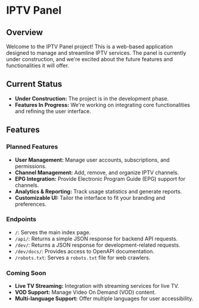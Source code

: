 # IPTV Panel

## Overview

Welcome to the IPTV Panel project! This is a web-based application designed to manage and streamline IPTV services. The panel is currently under construction, and we're excited about the future features and functionalities it will offer. 

## Current Status

- **Under Construction:** The project is in the development phase. 
- **Features In Progress:** We're working on integrating core functionalities and refining the user interface.

## Features

### Planned Features

- **User Management:** Manage user accounts, subscriptions, and permissions.
- **Channel Management:** Add, remove, and organize IPTV channels.
- **EPG Integration:** Provide Electronic Program Guide (EPG) support for channels.
- **Analytics & Reporting:** Track usage statistics and generate reports.
- **Customizable UI:** Tailor the interface to fit your branding and preferences.

### Endpoints

- `/`: Serves the main index page.
- `/api/`: Returns a simple JSON response for backend API requests.
- `/dev/`: Returns a JSON response for development-related requests.
- `/dev/docs/`: Provides access to OpenAPI documentation.
- `/robots.txt`: Serves a `robots.txt` file for web crawlers.

### Coming Soon

- **Live TV Streaming:** Integration with streaming services for live TV.
- **VOD Support:** Manage Video On Demand (VOD) content.
- **Multi-language Support:** Offer multiple languages for user accessibility.
